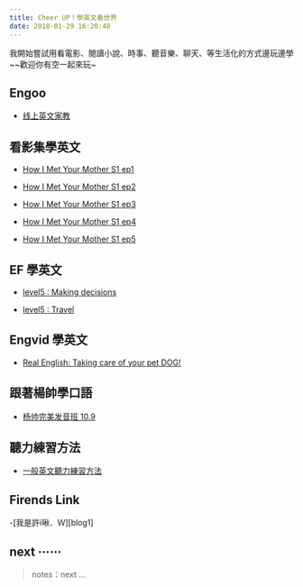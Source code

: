 ```yaml
---
title: Cheer UP！學英文看世界
date: 2018-01-29 16:20:48
---
```


我開始嘗試用看電影、閱讀小說、時事、聽音樂、聊天、等生活化的方式邊玩邊學~~歡迎你有空一起來玩~

## Engoo

- [线上英文家教][tw1]

[tw1]: https://engoo.com.tw/

## 看影集學英文

- [How I Met Your Mother S1 ep1][h1]

- [How I Met Your Mother S1 ep2][h2]

- [How I Met Your Mother S1 ep3][h3]

- [How I Met Your Mother S1 ep4][h4]

- [How I Met Your Mother S1 ep5][h5]

[h1]: http://cindylearnenglish.blogspot.tw/2015/03/how-i-met-your-mother-s1-ep1.html
[h2]: http://cindylearnenglish.blogspot.tw/2015/03/how-i-met-your-mother-s1-ep2.html
[h3]: http://cindylearnenglish.blogspot.tw/2015/04/how-i-met-your-mother-s1-ep3.html
[h4]: http://cindylearnenglish.blogspot.tw/2015/04/how-i-met-your-mother-s1-ep4.html
[h5]: http://cindylearnenglish.blogspot.tw/2015/08/how-i-met-your-mother-s1-ep5.html

## EF 學英文

- [level5 : Making decisions][f1]

- [level5 : Travel][f2]

[f1]: /2017/06/19/ef-l5u2-Making-Decisions/
[f2]: /2017/06/14/ef-l5u1-Travel/

## Engvid 學英文

- [Real English: Taking care of your pet DOG!][v1]

[v1]: /2017/11/02/engvid-Taking-care-of-your-pet/

## 跟著楊帥學口語

- [杨帅完美发音班 10.9][s1]

[s1]: /2017/12/03/ielts-speaking-yangshuai-1/

## 聽力練習方法

- [一般英文聽力練習方法][l1]

[l1]: /2018/01/28/english-listening-cindy-duoyi/

## Firends Link

-[我是許i啾．Ｗ][blog1]

[bolg1]: http://imichuyeah.blogspot.com/2013/11/how-i-met-your-mother-s01e02-purple.html

[0]: /ielts

## next ⋯⋯

> notes：next ...
